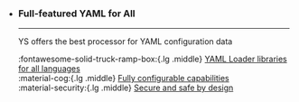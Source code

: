 
<div class="grid cards" markdown>

-   ### __Full-featured YAML for All__

    ---

    YS offers the best processor for YAML configuration data

    :fontawesome-solid-truck-ramp-box:{.lg .middle}
      [YAML Loader libraries for all languages](doc/bindings.md)  
    :material-cog:{.lg .middle}
      [Fully configurable capabilities](doc/capabilities.md)  
    :material-security:{.lg .middle}
      [Secure and safe by design](doc/security.md)  

</div>

